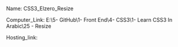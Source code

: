 
Name: CSS3_Elzero_Resize

Computer_Link: E:\5- GitHub\1- Front End\4- CSS3\1- Learn CSS3 In Arabic\25 - Resize

Hosting_link:

